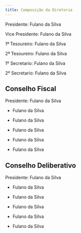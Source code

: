 ```yaml
---
title: Composição da Diretoria
---
```


Presidente: Fulano da Silva

Vice Presidente: Fulano da Silva

1ª Tesoureiro: Fulano da Silva

2ª Tesoureiro: Fulano da Silva

1º Secretario: Fulano da Silva

2º Secretario: Fulano da Silva

## Conselho Fiscal

Presidente: Fulano da Silva

- Fulano da Silva

- Fulano da Silva

- Fulano da Silva

- Fulano da Silva

- Fulano da Silva

## Conselho Deliberativo

Presidente: Fulano da Silva

- Fulano da Silva

- Fulano da Silva

- Fulano da Silva

- Fulano da Silva

- Fulano da Silva
